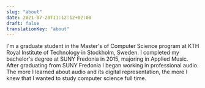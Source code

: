 ```yaml
---
slug: "about"
date: 2021-07-20T11:12:12+02:00
draft: false
translationKey: "about"
---
```


I'm a graduate student in the Master's of Computer Science program at KTH Royal Institute of Technology in Stockholm, Sweden. I completed my bachelor's degree at SUNY Fredonia in 2015, majoring in Applied Music. After graduating from SUNY Fredonia I began working in professional audio. The more I learned about audio and its digital representation, the more I knew that I wanted to study computer science full time.
